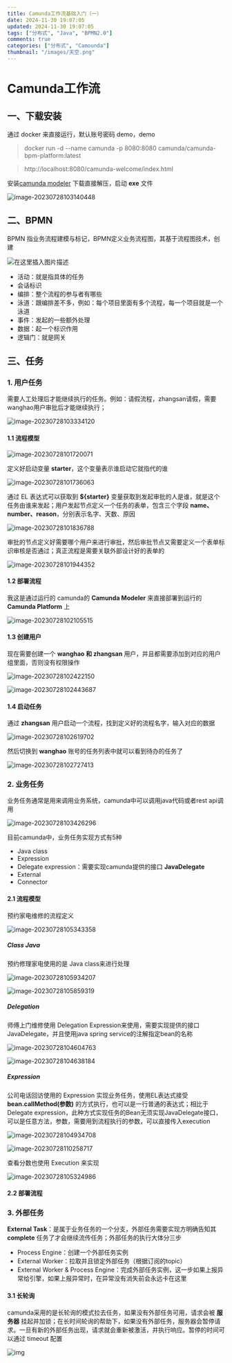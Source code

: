 ```yaml
---
title: Camunda工作流基础入门（一）
date: 2024-11-30 19:07:05
updated: 2024-11-30 19:07:05
tags: ["分布式", "Java", "BPMN2.0"]
comments: true
categories: ["分布式", "Camounda"]
thumbnail: "/images/天空.png"
---
```


# Camunda工作流

## 一、下载安装

通过 docker 来直接运行，默认账号密码 demo，demo

> docker run -d --name camunda -p 8080:8080 camunda/camunda-bpm-platform:latest

> http://localhost:8080/camunda-welcome/index.html

安装[camunda modeler](https://camunda.com/download/modeler/) 下载直接解压，启动 **exe** 文件

![image-20230728103140448](https://cdn.jsdelivr.net/gh/hackerhaiJu/note-picture@main/note-picture/image-20230728103140448.png)

## 二、BPMN

BPMN 指业务流程建模与标记，BPMN定义业务流程图，其基于流程图技术，创建

![在这里插入图片描述](https://img-blog.csdnimg.cn/c3cc2d69732a4db6a4177d1927e15ceb.png)

- 活动：就是指具体的任务
- 会话标识
- 编排：整个流程的参与者有哪些
- 泳道：跟编排差不多，例如：每个项目里面有多个流程，每一个项目就是一个泳道
- 事件：发起的一些额外处理
- 数据：起一个标识作用
- 逻辑门：就是网关

## 三、任务

### 1. 用户任务

需要人工处理后才能继续执行的任务。例如：请假流程，zhangsan请假，需要wanghao用户审批后才能继续执行；

![image-20230728103334120](https://cdn.jsdelivr.net/gh/hackerhaiJu/note-picture@main/note-picture/image-20230728103334120.png)

#### 1.1 流程模型

![image-20230728101720071](https://cdn.jsdelivr.net/gh/hackerhaiJu/note-picture@main/note-picture/image-20230728101720071.png)

定义好启动变量 **starter**，这个变量表示谁启动它就指代的谁

![image-20230728101736063](https://cdn.jsdelivr.net/gh/hackerhaiJu/note-picture@main/note-picture/image-20230728101736063.png)

通过 EL 表达式可以获取到 **${starter}** 变量获取到发起审批的人是谁，就是这个任务由谁来发起；用户发起节点定义一个任务的表单，包含三个字段 **name、number、reason**，分别表示名字、天数、原因

![image-20230728101836788](https://cdn.jsdelivr.net/gh/hackerhaiJu/note-picture@main/note-picture/image-20230728101836788.png)



审批的节点定义好需要哪个用户来进行审批，然后审批节点又需要定义一个表单标识审核是否通过；真正流程是需要关联外部设计好的表单的

![image-20230728101944352](https://cdn.jsdelivr.net/gh/hackerhaiJu/note-picture@main/note-picture/image-20230728101944352.png)



#### 1.2 部署流程

我这是通过运行的 camunda的 **Camunda Modeler** 来直接部署到运行的 **Camunda Platform** 上

![image-20230728102105515](https://cdn.jsdelivr.net/gh/hackerhaiJu/note-picture@main/note-picture/image-20230728102105515.png)

#### 1.3 创建用户

现在需要创建一个 **wanghao 和 zhangsan** 用户，并且都需要添加到对应的用户组里面，否则没有权限操作

![image-20230728102422150](https://cdn.jsdelivr.net/gh/hackerhaiJu/note-picture@main/note-picture/image-20230728102422150.png)

![image-20230728102443687](https://cdn.jsdelivr.net/gh/hackerhaiJu/note-picture@main/note-picture/image-20230728102443687.png)

#### 1.4 启动任务

通过 **zhangsan** 用户启动一个流程，找到定义好的流程名字，输入对应的数据

![image-20230728102619702](https://cdn.jsdelivr.net/gh/hackerhaiJu/note-picture@main/note-picture/image-20230728102619702.png)

然后切换到 **wanghao** 账号的任务列表中就可以看到待办的任务了

![image-20230728102727413](https://cdn.jsdelivr.net/gh/hackerhaiJu/note-picture@main/note-picture/image-20230728102727413.png)

### 2. 业务任务

业务任务通常是用来调用业务系统，camunda中可以调用java代码或者rest api调用

![image-20230728103426296](https://cdn.jsdelivr.net/gh/hackerhaiJu/note-picture@main/note-picture/image-20230728103426296.png)

目前camunda中，业务任务实现方式有5种

- Java class
- Expression
- Delegate expression：需要实现camunda提供的接口 **JavaDelegate**
- External
- Connector

#### 2.1 流程模型

预约家电维修的流程定义

![image-20230728105343358](https://cdn.jsdelivr.net/gh/hackerhaiJu/note-picture@main/note-picture/image-20230728105343358.png)

##### Class Java

预约修理家电使用的是 Java class来进行处理

![image-20230728105934207](https://cdn.jsdelivr.net/gh/hackerhaiJu/note-picture@main/note-picture/image-20230728105934207.png)

![image-20230728105859319](https://cdn.jsdelivr.net/gh/hackerhaiJu/note-picture@main/note-picture/image-20230728105859319.png)

##### Delegation

师傅上门维修使用 Delegation Expression来使用，需要实现提供的接口 JavaDelegate，并且使用java spring service的注解指定bean的名称

![image-20230728104604763](https://cdn.jsdelivr.net/gh/hackerhaiJu/note-picture@main/note-picture/image-20230728104604763.png)

![image-20230728104638184](https://cdn.jsdelivr.net/gh/hackerhaiJu/note-picture@main/note-picture/image-20230728104638184.png)

##### Expression

公司电话回访使用的 Expression 实现业务任务，使用EL表达式接受 **bean.callMethod(参数)** 的方式执行，也可以是一行普通的表达式；相比于 Delegate expression，此种方式实现任务的Bean无须实现JavaDelegate接口，可以是任意方法，参数，需要用到流程执行的参数，可以直接传入execution

![image-20230728104934708](https://cdn.jsdelivr.net/gh/hackerhaiJu/note-picture@main/note-picture/image-20230728104934708.png)

![image-20230728110258717](https://cdn.jsdelivr.net/gh/hackerhaiJu/note-picture@main/note-picture/image-20230728110258717.png)

查看分数也使用 Execution 来实现

![image-20230728105324986](https://cdn.jsdelivr.net/gh/hackerhaiJu/note-picture@main/note-picture/image-20230728105324986.png)

#### 2.2 部署流程



### 3. 外部任务

**External Task**：是属于业务任务的一个分支，外部任务需要实现方明确告知其 **complete** 任务了才会继续流传任务；外部任务的执行大体分三步

- Process Engine：创建一个外部任务实例
- External Worker：拉取并且锁定外部任务（根据订阅的topic）
- External Worker & Process Engine：完成外部任务实例，这一步如果上报异常给引擎，如果上报异常时，在异常没有消失前会永远卡在这里

#### 3.1 长轮询

camunda采用的是长轮询的模式拉去任务，如果没有外部任务可用，请求会被 **服务器** 挂起并加锁；在长时间轮询的帮助下，如果没有外部任务，服务器会暂停请求。一旦有新的外部任务出现，请求就会重新被激活，并执行响应。暂停的时间可以通过 timeout 配置

![img](https://cdn.jsdelivr.net/gh/hackerhaiJu/note-picture@main/note-picture/external-task-long-polling.png)
